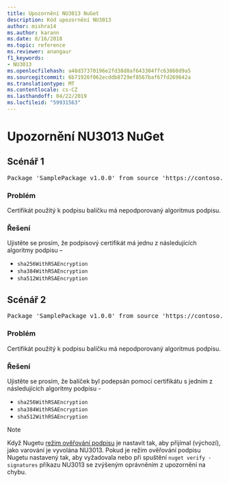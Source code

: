 ```yaml
---
title: Upozornění NU3013 NuGet
description: Kód upozornění NU3013
author: mishra14
ms.author: karann
ms.date: 8/16/2018
ms.topic: reference
ms.reviewer: anangaur
f1_keywords:
- NU3013
ms.openlocfilehash: a48d37370196e2fd38d8af643304ffc63860d9a5
ms.sourcegitcommit: 6b71926f062ecddb8729ef8567baf67fd269642a
ms.translationtype: MT
ms.contentlocale: cs-CZ
ms.lasthandoff: 04/22/2019
ms.locfileid: "59931563"
---
```

# <a name="nuget-warning-nu3013"></a>Upozornění NU3013 NuGet

## <a name="scenario-1"></a>Scénář 1

<pre>Package 'SamplePackage v1.0.0' from source 'https://contoso.com/index.json': The signing certificate has an unsupported signature algorithm.</pre>

### <a name="issue"></a>Problém

Certifikát použitý k podpisu balíčku má nepodporovaný algoritmus podpisu.


### <a name="solution"></a>Řešení

Ujistěte se prosím, že podpisový certifikát má jednu z následujících algoritmy podpisu – 
* `sha256WithRSAEncryption`
* `sha384WithRSAEncryption`
* `sha512WithRSAEncryption`



## <a name="scenario-2"></a>Scénář 2

<pre>Package 'SamplePackage v1.0.0' from source 'https://contoso.com/index.json': The primary signature's certificate has an unsupported signature algorithm.</pre>

### <a name="issue"></a>Problém

Certifikát použitý k podpisu balíčku má nepodporovaný algoritmus podpisu.


### <a name="solution"></a>Řešení

Ujistěte se prosím, že balíček byl podepsán pomocí certifikátu s jedním z následujících algoritmy podpisu - 
* `sha256WithRSAEncryption`
* `sha384WithRSAEncryption`
* `sha512WithRSAEncryption`


> [!Note]
> Když Nugetu [režim ověřování podpisu](https://docs.microsoft.com/en-us/nuget/consume-packages/installing-signed-packages#configure-package-signature-requirements) je nastavit tak, aby přijímal (výchozí), jako varování je vyvolána NU3013. Pokud je režim ověřování podpisu Nugetu nastavený tak, aby vyžadovala nebo při spuštění `nuget verify -signatures` příkazu NU3013 se zvýšeným oprávněním z upozornění na chybu. 

